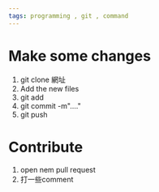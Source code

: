 ```yaml
---
tags: programming , git , command
---
```

# Make some changes

1. git clone 網址
2. Add the new files
3. git add 
4. git commit -m"...." 
5. git push

# Contribute

1. open nem pull request
2. 打一些comment
